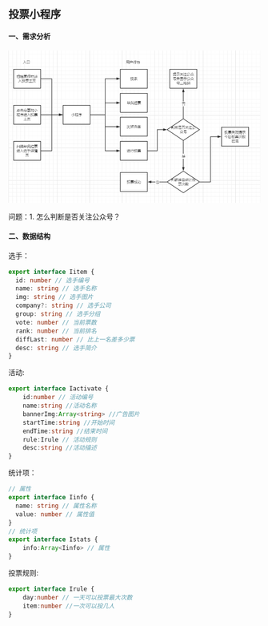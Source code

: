 ## 投票小程序

#### 一、需求分析

![image-20200911162959907](%E6%8A%95%E7%A5%A8%E5%B0%8F%E7%A8%8B%E5%BA%8F%20.assets/image-20200911162959907.png)

问题：1. 怎么判断是否关注公众号？

#### 二、数据结构

选手：

```typescript
export interface Iitem {
  id: number // 选手编号
  name: string // 选手名称
  img: string // 选手图片
  company?: string // 选手公司
  group: string // 选手分组
  vote: number // 当前票数
  rank: number // 当前排名
  diffLast: number // 比上一名差多少票
  desc: string // 选手简介
}
```

活动:

```typescript
export interface Iactivate {
    id:number // 活动编号
    name:string //活动名称
    bannerImg:Array<string> //广告图片
    startTime:string //开始时间
    endTime:string //结束时间
    rule:Irule // 活动规则
    desc:string //活动描述
}
```

统计项：

```typescript
// 属性
export interface Iinfo {
  name: string // 属性名称
  value: number // 属性值
}
// 统计项
export interface Istats {
    info:Array<Iinfo> // 属性
}
```

投票规则:

```typescript
export interface Irule {
    day:number // 一天可以投票最大次数
    item:number //一次可以投几人
}
```

